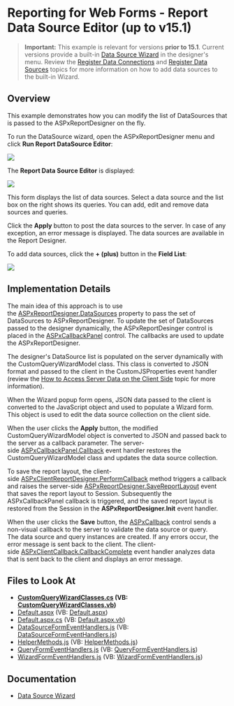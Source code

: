 
# Reporting for Web Forms - Report Data Source Editor (up to v15.1)

> **Important:**
> This example is relevant for versions **prior to 15.1**. Current versions provide a built-in [Data Source Wizard](https://docs.devexpress.com/XtraReports/400947) in the designer's menu. Review the [Register Data Connections](https://docs.devexpress.com/XtraReports/114129/) and [Register Data Sources](https://docs.devexpress.com/XtraReports/17557) topics for more information on how to add data sources to the built-in Wizard.

## Overview 

This example demonstrates how you can modify the list of DataSources that is passed to the ASPxReportDesigner on the fly.

To run the DataSource wizard, open the ASPxReportDesigner menu and click **Run Report DataSource Editor**:

![](/images/screenshot-menu.png)


The **Report Data Source Editor** is displayed:

![](/images/screenshot-data-source-editor.png)


This form displays the list of data sources. Select a data source and the list box on the right shows its queries. You can add, edit and remove data sources and queries.

Click the **Apply** button to post the data sources to the server. In case of any exception, an error message is displayed. The data sources are available in the Report Designer.

To add data sources, click the **+ (plus)** button in the **Field List**:

![](/images/screenshot-plus-add-data-source.png)

## Implementation Details

The main idea of this approach is to use the [ASPxReportDesigner.DataSources](https://docs.devexpress.com/XtraReports/DevExpress.XtraReports.Web.ASPxReportDesigner.DataSources) property to pass the set of DataSources to ASPxReportDesigner. To update the set of DataSources passed to the designer dynamically, the ASPxReportDesinger control is placed in the [ASPxCallbackPanel](https://docs.devexpress.com/AspNet/DevExpress.Web.ASPxCallbackPanel) control. The callbacks are used to update the ASPxReportDesigner. 

The designer's DataSource list is populated on the server dynamically with the CustomQueryWizardModel class. This class is converted to JSON format and passed to the client in the CustomJSProperties event handler (review the [How to Access Server Data on the Client Side](https://docs.devexpress.com/AspNet/11816) topic for more information).

When the Wizard popup form opens, JSON data passed to the client is converted to the JavaScript object and used to populate a Wizard form. This object is used to edit the data source collection on the client side.

When the user clicks the **Apply** button, the modified CustomQueryWizardModel object is converted to JSON and passed back to the server as a callback parameter. The server-side [ASPxCallbackPanel.Callback](https://docs.devexpress.com/AspNet/DevExpress.Web.ASPxCallbackPanel.Callback) event handler restores the  CustomQueryWizardModel class and updates the data source collection.

To save the report layout, the client-side [ASPxClientReportDesigner.PerformCallback](https://docs.devexpress.com/XtraReports/js-ASPxClientReportDesigner#js_aspxclientreportdesigner_performcallback_arg_) method triggers a callback and raises the server-side [ASPxReportDesigner.SaveReportLayout](https://docs.devexpress.com/XtraReports/DevExpress.XtraReports.Web.ASPxReportDesigner.SaveReportLayout) event that saves the report layout to Session. Subsequently the ASPxCallbackPanel callback is triggered, and the saved report layout is restored from the Session in the **ASPxReportDesigner.Init** event handler.

When the user clicks the **Save** button, the [ASPxCallback](https://docs.devexpress.com/AspNet/DevExpress.Web.ASPxCallback) control sends a non-visual callback to the server to validate the data source or query. The data source and query instances are created. If any errors occur, the error message is sent back to the client. The client-side [ASPxClientCallback.CallbackComplete](https://docs.devexpress.com/AspNet/js-ASPxClientCallback.CallbackComplete) event handler analyzes data that is sent back to the client and displays an error message.

## Files to Look At

* **[CustomQueryWizardClasses.cs](./CS/CustomQueryInReportDesigner/CustomQueryWizardClasses.cs) (VB: [CustomQueryWizardClasses.vb](./VB/CustomQueryInReportDesigner/CustomQueryWizardClasses.vb))**
* [Default.aspx](./CS/CustomQueryInReportDesigner/Default.aspx) (VB: [Default.aspx](./VB/CustomQueryInReportDesigner/Default.aspx))
* [Default.aspx.cs](./CS/CustomQueryInReportDesigner/Default.aspx.cs) (VB: [Default.aspx.vb](./VB/CustomQueryInReportDesigner/Default.aspx.vb))
* [DataSourceFormEventHandlers.js](./CS/CustomQueryInReportDesigner/Scripts/DataSourceFormEventHandlers.js) (VB: [DataSourceFormEventHandlers.js](./VB/CustomQueryInReportDesigner/Scripts/DataSourceFormEventHandlers.js))
* [HelperMethods.js](./CS/CustomQueryInReportDesigner/Scripts/HelperMethods.js) (VB: [HelperMethods.js](./VB/CustomQueryInReportDesigner/Scripts/HelperMethods.js))
* [QueryFormEventHandlers.js](./CS/CustomQueryInReportDesigner/Scripts/QueryFormEventHandlers.js) (VB: [QueryFormEventHandlers.js](./VB/CustomQueryInReportDesigner/Scripts/QueryFormEventHandlers.js))
* [WizardFormEventHandlers.js](./CS/CustomQueryInReportDesigner/Scripts/WizardFormEventHandlers.js) (VB: [WizardFormEventHandlers.js](./VB/CustomQueryInReportDesigner/Scripts/WizardFormEventHandlers.js))

## Documentation

- [Data Source Wizard](http://docs.devexpress.devx/XtraReports/400947/web-reporting/gui/wizards/data-source-wizard-fullscreen)
